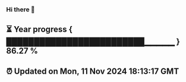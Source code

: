 ### Hi there 👋
⏳ Year progress { █████████████████████████▁▁▁▁▁ } 86.27 %
---
⏰ Updated on Mon, 11 Nov 2024 18:13:17 GMT
---
